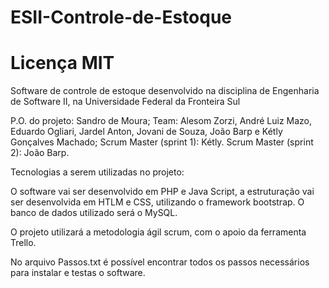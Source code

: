 # ESII-Controle-de-Estoque
# Licença MIT

Software de controle de estoque desenvolvido na disciplina de Engenharia de Software II, na Universidade Federal da Fronteira Sul

P.O. do projeto: Sandro de Moura;
Team: Alesom Zorzi, André Luiz Mazo, Eduardo Ogliari, Jardel Anton, Jovani de Souza, João Barp e Kétly Gonçalves Machado;
Scrum Master (sprint 1): Kétly.
Scrum Master (sprint 2): João Barp.

Tecnologias a serem utilizadas no projeto:

O software vai ser desenvolvido em PHP e Java Script, a estruturação vai ser desenvolvida em HTLM e CSS, utilizando o framework bootstrap.
O banco de dados utilizado será o MySQL.

O projeto utilizará a metodologia ágil scrum, com o apoio da ferramenta Trello.

No arquivo Passos.txt é possível encontrar todos os passos necessários para instalar e testas o software.
